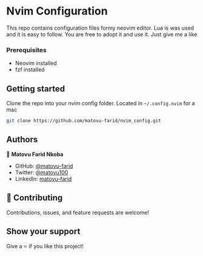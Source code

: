 # Nvim Configuration
This repo contains configuration files formy neovim editor.
Lua is was used and it is easy to follow. You are free to adopt it and use it.
Just give me a like

### Prerequisites
- Neovim installed
- fzf installed

## Getting started
Clone the repo into your nvim config folder. Located in `~/.config.nvim` for a mac

```bash
git clone https://github.com/matovu-farid/nvim_config.git
```
## Authors

👤 **Matovu Farid Nkoba**

- GitHub: [@matovu-farid](https://github.com/matovu-farid)
- Twitter: [@matovu100](https://twitter.com/matovu100)
- LinkedIn: [matovu-farid](https://www.linkedin.com/in/matovu-farid-48b80257)

## 🤝 Contributing

Contributions, issues, and feature requests are welcome!


## Show your support

Give a ⭐️ if you like this project!



